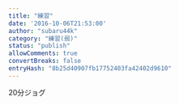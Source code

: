 ```yaml
---
title: "練習"
date: '2016-10-06T21:53:00'
author: "subaru44k"
category: "練習(弱)"
status: "publish"
allowComments: true
convertBreaks: false
entryHash: "8b25d40907fb17752403fa42402d9610"
---
```

20分ジョグ
